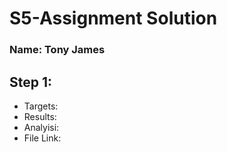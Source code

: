 # S5-Assignment Solution
### Name: Tony James


## Step 1:
  - Targets:
  - Results:
  - Analyisi:
  - File Link:
